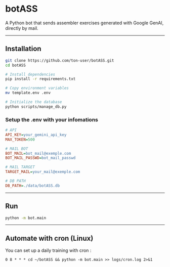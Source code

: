 # botASS

A Python bot that sends assembler exercises generated with Google GenAI, directly by mail.

--------

## Installation

```bash
git clone https://github.com/ton-user/botASS.git
cd botASS

# Install dependencies
pip install -r requirements.txt

# Copy environment variables
mv template.env .env

# Initialize the database
python scripts/manage_db.py
```

### Setup the .env with your infomations

```ini
# API
API_KEY=your_gemini_api_key
MAX_TOKEN=500

# MAIL BOT
BOT_MAIL=bot_mail@exemple.com
BOT_MAIL_PASSWD=bot_mail_passwd

# MAIL TARGET
TARGET_MAIL=your_mail@exemple.com

# DB PATH
DB_PATH=./data/botASS.db
```

--------

## Run
```bash
python -m bot.main
```

--------

## Automate with cron (Linux)

You can set up a daily training with  cron :
```cron
0 8 * * * cd ~/botASS && python -m bot.main >> logs/cron.log 2>&1
```
